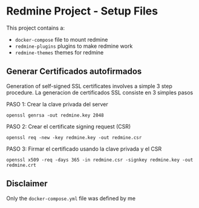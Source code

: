 # Redmine Project - Setup Files

This project contains a:

- `docker-compose` file to mount redmine
- `redmine-plugins` plugins to make redmine work
- `redmine-themes` themes for redmine

## Generar Certificados autofirmados
Generation of self-signed SSL certificates involves a simple 3 step procedure.
La generacion de certificados SSL consiste en 3 simples pasos

PASO 1: Crear la clave privada del server
```
openssl genrsa -out redmine.key 2048
```

PASO 2: Crear el certificate signing request (CSR)
```
openssl req -new -key redmine.key -out redmine.csr
```

PASO 3: Firmar el certificado usando la clave privada y el CSR
```
openssl x509 -req -days 365 -in redmine.csr -signkey redmine.key -out redmine.crt
```

## Disclaimer

Only the `docker-compose.yml` file was defined by me